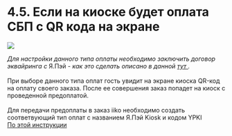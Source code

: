 # 4.5. Если на киоске будет оплата СБП с QR кода на экране

![](https://optim.tildacdn.com/tild6663-6533-4838-b532-666237363338/-/resize/360x/-/format/webp/file_11.png.webp)

_Для настройки данного типа оплаты необходимо заключить договор эквайринга с_ Я.Пэй _- как это сделать описано в данной_ [_тут_ ](https://app.gitbook.com/o/eIw02JG0OGto3PW12dVB/s/SzAdygDFG92qN4cRtvV5/~/changes/19/kak-nastroit/podgotovte-iiko-k-integracii-s-kioskom/esli-na-kioske-budet-oplata-sbp-s-qr-koda-na-ekrane/registraciya-v-ya.pei)_._\
\
При выборе данного типа оплат гость увидит на экране киоска QR-код на оплату своего заказа. После ее совершения заказ попадет на киоск c проведенной предоплатой.\
\
Для передачи предоплаты в заказ iiko необходимо создать соответвующий тип оплат с названием Я.Пэй Kiosk и кодом YPKI\
[По этой инструкции](https://nekassir.gitbook.io/nekassir/kak-nastroit/4.-podgotovte-iiko-k-integracii-s-kioskom/4.5.-esli-na-kioske-budet-oplata-sbp-s-qr-koda-na-ekrane/4.5.1.-registraciya-v-ya.pei)
